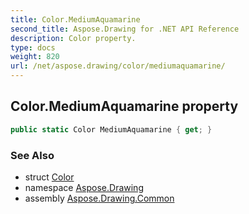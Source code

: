 ```yaml
---
title: Color.MediumAquamarine
second_title: Aspose.Drawing for .NET API Reference
description: Color property. 
type: docs
weight: 820
url: /net/aspose.drawing/color/mediumaquamarine/
---
```

## Color.MediumAquamarine property

```csharp
public static Color MediumAquamarine { get; }
```

### See Also

* struct [Color](../)
* namespace [Aspose.Drawing](../../color/)
* assembly [Aspose.Drawing.Common](../../../)


